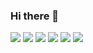 ### Hi there 👋

![](https://web.archive.org/web/20090829171122im_/http://geocities.com/EnchantedForest/Cottage/9339/hello1.gif)
![](https://web.archive.org/web/20090829203537im_/http://geocities.com/~robink/anihello.gif)
![](https://web.archive.org/web/20090829192142im_/http://www.geocities.com/vis3_2003/welcome1.gif)
![](https://web.archive.org/web/20090727212910im_/http://ar.geocities.com/santilandia2_com/welcome1.gif)
![](https://web.archive.org/web/20091024094134im_/http://www.geocities.com/liquordepot1/welcome13d.gif)
![](https://web.archive.org/web/20090821200606im_/http://geocities.com/SoHo/Atrium/3987/Hello.gif)


<!--
**jthaman/jthaman** is a ✨ _special_ ✨ repository because its `README.md` (this file) appears on your GitHub profile.

Here are some ideas to get you started:

- 🔭 I’m currently working on ...
- 🌱 I’m currently learning ...
- 👯 I’m looking to collaborate on ...
- 🤔 I’m looking for help with ...
- 💬 Ask me about ...
- 📫 How to reach me: ...
- 😄 Pronouns: ...
- ⚡ Fun fact: ...
-->

